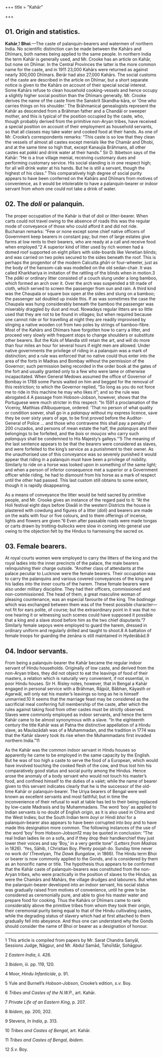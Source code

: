 +++
title = "Kahār"

+++

## 01. Origin and statistics.

**Kahār**,1 **Bhoi**.—The caste of palanquin-bearers and watermen of northern India. No scientific distinction can be made between the Kahārs and Dhīmars, both names being applied to the same people. In northern India the term Kahār is generally used, and Mr. Crooke has an article on Kahār, but none on Dhīmar. In the Central Provinces the latter is the more common name for the caste, and in 1911 23,000 Kahārs were returned as against nearly 300,000 Dhīmars. Berār had also 27,000 Kahārs. The social customs of the caste are described in the article on Dhīmar, but a short separate notice is given to the Kahārs on account of their special social interest. Some Kahārs refuse to clean household cooking-vessels and hence occupy a slightly higher social position than the Dhīmars generally. Mr. Crooke derives the name of the caste from the Sanskrit Skandha-kāra, or ‘One who carries things on his shoulder.’ The Brāhmanical genealogists represent the Kahār as descended from a Brāhman father and a Chandāl or sweeper mother, and this is typical of the position occupied by the caste, who, though probably derived from the primitive non-Aryan tribes, have received a special position on account of their employment as household servants, so that all classes may take water and cooked food at their hands. As one of Mr. Crooke’s correspondents remarks: “This caste is so low that they clean the vessels of almost all castes except menials like the Chamār and Dhobi, and at the same time so high that, except Kanaujia Brāhmans, all other castes eat *pakki* and drink water at their hands.” Sir D. Ibbetson says of the Kahār: “He is a true village menial, receiving customary dues and performing customary service. His social standing is in one respect high; for all will drink water at his hands. But he is still a servant, though the highest of his class.” This comparatively high degree of social purity appears to have been conferred on the Kahārs and Dhīmars from motives of convenience, as it would be intolerable to have a palanquin-bearer or indoor servant from whom one could not take a drink of water.

## 02. The *doli* or palanquin.

The proper occupation of the Kahār is that of *doli* or litter-bearer. When carts could not travel owing to the absence of roads this was the regular mode of conveyance of those who could afford it and did not ride. Buchanan remarks: “Few or none except some chief native officers of Government keep bearers in constant pay; but men of large estates give farms at low rents to their bearers, who are ready at a call and receive food when employed.”2 A superior kind of litter used by rich women had a domed roof supported on eight pillars with side-boards like Venetian blinds; and was carried on two poles secured to the sides beneath the roof. This is perhaps the progenitor of the modern Calcutta *ghāri* or four-wheeler, just as the body of the hansom-cab was modelled on the old sedan-chair. It was called Kharkhariya in imitation of the rattling of the blinds when in motion.3 The *pālki* or ordinary litter consisted of a couch slung under a long bamboo, which formed an arch over it. Over the arch was suspended a tilt made of cloth, which served to screen the passenger from sun and rain. A third kind was the Chaupala or square box open at the sides and slung on a bamboo; the passenger sat doubled up inside this. If as was sometimes the case the Chaupala was hung considerably beneath the bamboo the passenger was miserably draggled by dust and mud. Nowadays regular litters are so little used that they are not to be found in villages; but when required because one cannot ride or for travelling at night they are readily improvised by slinging a native wooden cot from two poles by strings of bamboo-fibre. Most of the Kahārs and Dhīmars have forgotten how to carry a litter, and proceed very slowly with frequent stops to change shoulders or substitute other bearers. But the Kols of Mandla still retain the art, and will do more than four miles an hour for several hours if eight men are allowed. Under native governments the privilege of riding in a palanquin was a mark of distinction; and a rule was enforced that no native could thus enter into the area of the forts in Madras and Bombay without the permission of the Governor; such permission being recorded in the order book at the gates of the fort and usually granted only to a few who were lame or otherwise incapacitated. When General Medows assumed the office of Governor of Bombay in 1788 some Parsis waited on him and begged for the removal of this restriction; to which the Governor replied, “So long as you do not force me to ride in this machine he may who likes it”; and so the rule was abrogated.4 A passage from Hobson-Jobson, however, shows that the Portuguese were much stricter in this respect: “In 1591 a proclamation of the Viceroy, Matthias d’Albuquerque, ordered: ‘That no person of what quality or condition soever, shall go in a *palanquy* without my express licence, save they be over sixty years of age, to be first proved before the Auditor-General of Police ... and those who contravene this shall pay a penalty of 200 cruzados, and persons of mean estate the half, the *palanquys* and their belongings to be forfeited, and the *bois* or *mouços* who carry such *palanquys* shall be condemned to His Majesty’s galleys.’”5 The meaning of the last sentence appears to be that the bearers were considered as slaves, and were forfeited to the king’s service as a punishment to their owner. As the unauthorised use of this conveyance was so severely punished it would appear that riding in a palanquin must have been a privilege of nobility. Similarly to ride on a horse was looked upon in something of the same light; and when a person of inferior consequence met a superior or a Government officer while riding, he had to dismount from his horse as a mark of respect until the other had passed. This last custom still obtains to some extent, though it is rapidly disappearing.

As a means of conveyance the litter would be held sacred by primitive people, and Mr. Crooke gives an instance of the regard paid to it: “At the Holi festival eight days before Diwāli in the western Districts the house is plastered with cowdung and figures of a litter \(*doli*\) and bearers are made on the walls with four or five colours, and to them offerings of incense, lights and flowers are given.”6 Even after passable roads were made tongas or carts drawn by trotting-bullocks were slow in coming into general use owing to the objection felt by the Hindus to harnessing the sacred ox.

## 03. Female bearers.

At royal courts women were employed to carry the litters of the king and the royal ladies into the inner precincts of the palace, the male bearers relinquishing their charge outside. “Another class of attendants at the palace peculiar to Lucknow were the female bearers. Their occupation was to carry the palanquins and various covered conveyances of the king and his ladies into the inner courts of the harem. These female bearers were also under military discipline. They had their officers, commissioned and non-commissioned. The head of them, a great masculine woman of pleasing countenance, was an especial favourite of the king. The *badinage* which was exchanged between them was of the freest possible character—not fit for ears polite, of course; but the extraordinary point in it was that no one hearing it or witnessing such scenes could have supposed it possible that a king and a slave stood before him as the two chief disputants.”7 Similarly female sepoys were employed to guard the harem, dressed in ordinary uniform and regularly drilled and taught to shoot.8 A battalion of female troops for guarding the zenāna is still maintained in Hyderābād.9

## 04. Indoor servants.

From being a palanquin-bearer the Kahār became the regular indoor servant of Hindu households. Originally of low caste, and derived from the non-Aryan tribes, they did not object to eat the leavings of food of their masters, a relation which is naturally very convenient, if not essential, in poor Hindu houses. Sir H. Risley notes, however, that in Bengal a Kahār engaged in personal service with a Brāhman, Rājpūt, Bābhan, Kāyasth or Agarwāl, will only eat his master’s leavings so long as he is himself unmarried.10 It seems that the marriage feast may be considered as the sacrificial meal conferring full membership of the caste, after which the rules against taking food from other castes must be strictly observed. Slaves were commonly employed as indoor servants, and hence the term Kahār came to be almost synonymous with a slave. “In the eighteenth century the title Kahār was at Patna the distinctive appellation of a Hindu slave, as Maulazādah was of a Muhammadan, and the tradition in 1774 was that the Kahār slavery took its rise when the Muhammadans first invaded northern India.”11

As the Kahār was the common indoor servant in Hindu houses so apparently he came to be employed in the same capacity by the English. But he was of too high a caste to serve the food of a European, which would have involved touching the cooked flesh of the cow, and thus lost him his comparatively good status and social purity among the Hindus. Hence arose the anomaly of a body servant who would not touch his master’s food, and confined himself to the duties of a valet; while the name of bearer given to this servant indicates clearly that he is the successor of the old-time Kahār or palanquin-bearer. The Uriya bearers of Bengal were well known as excellent servants and most faithful; but in time the inconvenience of their refusal to wait at table has led to their being replaced by low-caste Madrasis and by Muhammadans. The word ‘boy’ as applied to Indian servants is no doubt of English origin, as it is also used in China and the West Indies; but the South Indian term *boyi* or Hindi *bhoi* for a palanquin-bearer also appears to have been corrupted into boy and to have made this designation more common. The following instances of the use of the word ‘boy’ from Hobson-Jobson12 may be quoted in conclusion: “The real Indian ladies lie on a sofa, and if they drop their handkerchief they just lower their voices and say ‘Boy,’ in a very gentle tone” \(*Letters from Madras* in 1826\). ‘Yes, Sāhib, I Christian Boy. Plenty poojah do. Sunday time never no work do’ \(Trevelyan, *The Dawk Bungalow*, in 1866\). The Hindu term Bhoi or bearer is now commonly applied to the Gonds, and is considered by them as an honorific name or title. The hypothesis thus appears to be confirmed that the Kahār caste of palanquin-bearers was constituted from the non-Aryan tribes, who were practically in the position of slaves to the Hindus, as were the Chamārs and Mahārs, the village drudges and labourers. But when the palanquin-bearer developed into an indoor servant, his social status was gradually raised from motives of convenience, until he grew to be considered as ceremonially pure, and able to give his master water and prepare food for cooking. Thus the Kahārs or Dhīmars came to rank considerably above the primitive tribes from whom they took their origin, their ceremonial purity being equal to that of the Hindu cultivating castes, while the degrading status of slavery which had at first attached to them gradually fell into abeyance. And thus one can understand why the Gonds should consider the name of Bhoi or bearer as a designation of honour.

___________________

1 This article is compiled from papers by Mr. Sarat Chandra Sanyāl, Sessions Judge, Nāgpur, and Mr. Abdul Samād, Tahsīldār, Sohāgpur.

2 *Eastern India*, ii. 426.

3 *Ibidem*, iii. pp. 119, 120.

4 Moor, *Hindu Infanticide*, p. 91.

5 Yule and Burnell’s *Hobson-Jobson*, Crooke’s edition, *s.v.* Boy.

6 *Tribes and Castes of the N.W.P.*, art. Kahār.

7 *Private Life of an Eastern King*, p. 207.

8 *Ibidem*, pp. 200, 202.

9 Stevens, *In India*, p. 313.

10 *Tribes and Castes of Bengal*, art. Kahār.

11 *Tribes and Castes of Bengal, ibidem.*

12 *S.v.* Boy.

